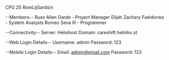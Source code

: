 CPG 25
RomLijGards\n

--Members--
Russ Allen Garde - Project Manager
Elijah Zachary Faeldonea - System Analysts
Romeo Seva III - Programmer

--Connectivity--
Server: Heliohost
Domain: careshift.helioho.st

--Web Login Details--
Username: admin
Password: 123

--Mobile Login Details--
Email: admin@email.com
Password: 123
